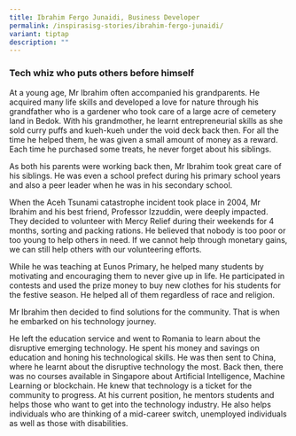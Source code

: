 ```yaml
---
title: Ibrahim Fergo Junaidi, Business Developer
permalink: /inspirasisg-stories/ibrahim-fergo-junaidi/
variant: tiptap
description: ""
---
```

<h3><strong>Tech whiz who puts others before himself</strong></h3><p>At a young age, Mr Ibrahim often accompanied his grandparents. He acquired many life skills and developed a love for nature through his grandfather who is a gardener who took care of a large acre of cemetery land in Bedok. With his grandmother, he learnt entrepreneurial skills as she sold curry puffs and kueh-kueh under the void deck back then. For all the time he helped them, he was given a small amount of money as a reward. Each time he purchased some treats, he never forget about his siblings.</p><p>As both his parents were working back then, Mr Ibrahim took great care of his siblings. He was even a school prefect during his primary school years and also a peer leader when he was in his secondary school.</p><p>When the Aceh Tsunami catastrophe incident took place in 2004, Mr Ibrahim and his best friend, Professor Izzuddin, were deeply impacted. They decided to volunteer with Mercy Relief during their weekends for 4 months, sorting and packing rations. He believed that nobody is too poor or too young to help others in need. If we cannot help through monetary gains, we can still help others with our volunteering efforts.</p><p>While he was teaching at Eunos Primary, he helped many students by motivating and encouraging them to never give up in life. He participated in contests and used the prize money to buy new clothes for his students for the festive season. He helped all of them regardless of race and religion.</p><p>Mr Ibrahim then decided to find solutions for the community. That is when he embarked on his technology journey.</p><p>He left the education service and went to Romania to learn about the disruptive emerging technology. He spent his money and savings on education and honing his technological skills. He was then sent to China, where he learnt about the disruptive technology the most. Back then, there was no courses available in Singapore about Artificial Intelligence, Machine Learning or blockchain. He knew that technology is a ticket for the community to progress. At his current position, he mentors students and helps those who want to get into the technology industry. He also helps individuals who are thinking of a mid-career switch, unemployed individuals as well as those with disabilities.</p>